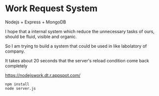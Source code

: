 # Work Request System

Nodejs + Express + MongoDB

I hope that a internal system which reduce the unnecessary tasks of ours, should be fluid, visible and organic.

So I am trying to build a system that could be used in like labolatory of company.


It takes about 20 seconds that the server's reload condition come back completely

https://nodejswork.dt.r.appspot.com/


```terminal
npm install
node server.js
```